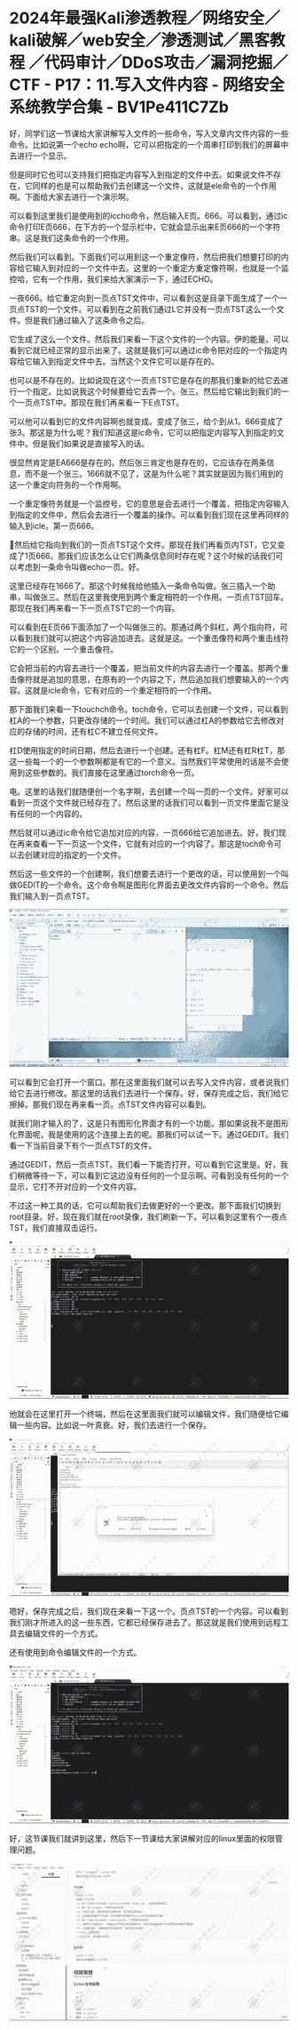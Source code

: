# 2024年最强Kali渗透教程／网络安全／kali破解／web安全／渗透测试／黑客教程 ／代码审计／DDoS攻击／漏洞挖掘／CTF - P17：11.写入文件内容 - 网络安全系统教学合集 - BV1Pe411C7Zb

好，同学们这一节课给大家讲解写入文件的一些命令，写入文章内文件内容的一些命令。比如说第一个echo echo啊，它可以把指定的一个周串打印到我们的屏幕中去进行一个显示。

但是同时它也可以支持我们把指定内容写入到指定的文件中去。如果说文件不存在，它同样的也是可以帮助我们去创建这一个文件，这就是ele命令的一个作用啊。下面给大家去进行一个演示啊。

可以看到这里我们是使用到的iccho命令，然后输入E页。666。可以看到，通过ic命令打印E页666，在下方的一个显示栏中，它就会显示出来E页666的一个字符串。这是我们这条命令的一个作用。

然后我们可以看到。下面我们可以用到这一个重定像符，然后把我们想要打印的内容给它输入到对应的一个文件中去。这里的一个重定方重定像符啊，也就是一个监控哈，它有一个作用，我们来给大家演示一下，通过ECHO。

一夜666。给它重定向到一页点TST文件中，可以看到这是目录下面生成了一个一页点TST的一个文件。可以看到在之前我们通过L它并没有一页点TST这么一个文件。但是我们通过输入了这条命令之后。

它生成了这么一个文件。然后我们来看一下这个文件的一个内容。伊的能量。可以看到它就已经正常的显示出来了。这就是我们可以通过ic命令把对应的一个指定内容给它输入到指定文件中去。当然这个文件它可以是存在的。

也可以是不存在的。比如说现在这个一页点TST它是存在的那我们重新的给它去进行一个指定。比如说我这个时候要给它去弄一个。张三。然后给它输出到我们的一个一页点TST中。那现在我们再来看一下E点TST。

可以他可以看到它的文件内容啊也就变成。变成了张三，给个到从1。666变成了张3。那这是为什么呢？我们知道这是ic命令，它可以把指定内容写入到指定的文件中。但是我们如果说是直接写入的话。

很显然肯定是EA666是存在的。然后张三肯定也是存在的，它应该存在两条信息，而不是一个张三。1666就不见了，这是为什么呢？其实就是因为我们用到的这一个重定向符务的一个作用啊。

一个重定像符务就是一个监控号，它的意思是会去进行一个覆盖，把指定内容输入到指定的文件中，然后会去进行一个覆盖的操作。可以看到我们现在这里再同样的输入到icle。第一页666。

🤧然后给它指向到我们的一页点TST这个文件。那现在我们再看页内TST，它又变成了1页666。那我们应该怎么让它们两条信息同时存在呢？这个时候的话我们可以考虑到一条命令叫做echo一页。好。

这里已经存在1666了。那这个时候我给他插入一条命令叫做。张三插入一个助串，叫做张三。然后在这里我使用到两个重定相符的一个作用。一页点TST回车。那现在我们再来看一下一页点TST它的一个内容。

可以看到在E页66下面添加了一个叫做张三的。那通过两个斜杠，两个指向符，可以看到我们就可以把这个内容追加进去。这就是这。一个重击像符和两个重击线符它的一个区别。一个重击像符。

它会把当前的内容去进行一个覆盖，把当前文件的内容去进行一个覆盖。那两个重击像符就是追加的意思，在原有的一个内容之下，然后追加我们想要输入的一个内容。这就是icle命令，它有对应的一个重定相符的一个作用。

那下面我们来看一下touchch命令。toch命令，它可以去创建一个文件，可以看到杠A的一个参数，只更改存储的一个时间。我们可以通过杠A的参数给它去修改对应的存储的时间，还有杠C不建立任何文件。

杠D使用指定的时间日期，然后去进行一个创建。还有杠F。杠M还有杠R杠T，那这一些每一个的一个参数啊都是有它的一个意义。当然我们平常使用的话是不会使用到这些参数的。我们直接在这里通过torch命令一页。

电。这里的话我们就随便创一个名字啊，去创建一个叫一页的一个文件。好家可以看到一页这个文件就已经存在了。然后这里的话我们可以看到一页文件里面它是没有任何的一个内容的。

然后就可以通过ic命令给它追加对应的内容，一页666给它追加进去。好，我们现在再来查看一下一页这一个文件，它就有对应的一个内容了。那这是toch命令可以去创建对应的指定的一个文件。

然后这一些文件的一个创建啊，我们想要去进行一个更改的话，可以使用到一个叫做GEDIT的一个命令。这个命令啊是图形化界面去更改文件内容的一个命令。然后我们输入到一页点TST。



![](img/18d6bf5ef6bd9f9140b33cccef8742d7_1.png)

可以看到它会打开一个窗口。那在这里面我们就可以去写入文件内容，或者说我们给它去进行修改。那这里的话我们去进行一个保存。好，保存完成之后，我们给它擦掉。那我们现在再来看一页。点TST文件内容可以看到。

就我们刚才输入的了，这是只有图形化界面才有的一个功能。那如果说我不是图形化界面呢，我是使用的这个连接上去的呢。那我们可以试一下。通过GEDIT。我们看一下当前目录下有个一页点TST的文件。

通过GEDIT，然后一页点TST。我们看一下能否打开，可以看到它这里是。好，我们稍微等待一下，可以看到它这边没有任何的一个显示啊。可看到没有任何的一个显示，它打不开对应的一个文件内容。

不过这一种工具的话，它可以帮助我们去做更好的一个更改。那下面我们切换到root目录。好，现在我们就在root录像，我们刷新一下。可以看到这里有个一夜点TST，我们直接双击运行。



![](img/18d6bf5ef6bd9f9140b33cccef8742d7_3.png)

他就会在这里打开一个终端，然后在这里面我们就可以编辑文件，我们随便给它编辑一些内容。比如说一叶真衰。好，我们去进行一个保存。



![](img/18d6bf5ef6bd9f9140b33cccef8742d7_5.png)

嗯好，保存完成之后，我们现在来看一下这一个。页点TST的一个内容。可以看到我们刚才所进入的这一些东西，它都已经保存进去了。那这就是我们使用到远程工具去编辑文件的一个方式。

还有使用到命令编辑文件的一个方式。

![](img/18d6bf5ef6bd9f9140b33cccef8742d7_7.png)

好，这节课我们就讲到这里，然后下一节课给大家讲解对应的linux里面的权限管理问题。

![](img/18d6bf5ef6bd9f9140b33cccef8742d7_9.png)